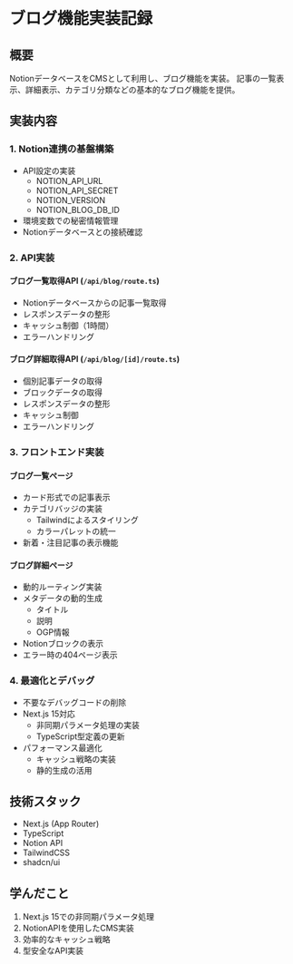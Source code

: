# ブログ機能実装記録

## 概要

NotionデータベースをCMSとして利用し、ブログ機能を実装。
記事の一覧表示、詳細表示、カテゴリ分類などの基本的なブログ機能を提供。

## 実装内容

### 1. Notion連携の基盤構築

- API設定の実装
    - NOTION_API_URL
    - NOTION_API_SECRET
    - NOTION_VERSION
    - NOTION_BLOG_DB_ID
- 環境変数での秘密情報管理
- Notionデータベースとの接続確認

### 2. API実装

#### ブログ一覧取得API (`/api/blog/route.ts`)

- Notionデータベースからの記事一覧取得
- レスポンスデータの整形
- キャッシュ制御（1時間）
- エラーハンドリング

#### ブログ詳細取得API (`/api/blog/[id]/route.ts`)

- 個別記事データの取得
- ブロックデータの取得
- レスポンスデータの整形
- キャッシュ制御
- エラーハンドリング

### 3. フロントエンド実装

#### ブログ一覧ページ

- カード形式での記事表示
- カテゴリバッジの実装
    - Tailwindによるスタイリング
    - カラーパレットの統一
- 新着・注目記事の表示機能

#### ブログ詳細ページ

- 動的ルーティング実装
- メタデータの動的生成
    - タイトル
    - 説明
    - OGP情報
- Notionブロックの表示
- エラー時の404ページ表示

### 4. 最適化とデバッグ

- 不要なデバッグコードの削除
- Next.js 15対応
    - 非同期パラメータ処理の実装
    - TypeScript型定義の更新
- パフォーマンス最適化
    - キャッシュ戦略の実装
    - 静的生成の活用

## 技術スタック

- Next.js (App Router)
- TypeScript
- Notion API
- TailwindCSS
- shadcn/ui

## 学んだこと

1. Next.js 15での非同期パラメータ処理
2. NotionAPIを使用したCMS実装
3. 効率的なキャッシュ戦略
4. 型安全なAPI実装 